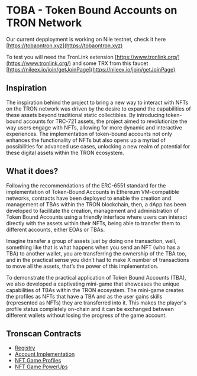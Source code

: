 # TOBA - Token Bound Accounts on TRON Network

Our current depployment is working on Nile testnet, check it here [https://tobaontron.xyz](https://tobaontron.xyz)

To test you will need the TronLink extension [https://www.tronlink.org/](https://www.tronlink.org/) and some TRX from this faucet [https://nileex.io/join/getJoinPage](https://nileex.io/join/getJoinPage)


## Inspiration 

The inspiration behind the project to bring a new way to interact with NFTs on
the TRON network was driven by the desire to expand the capabilities of these assets
beyond traditional static collectibles. By introducing token-bound accounts for TRC-721
assets, the project aimed to revolutionize the way users engage with NFTs, allowing for
more dynamic and interactive experiences. The implementation of token-bound accounts not
only enhances the functionality of NFTs but also opens up a myriad of possibilities for
advanced use cases, unlocking a new realm of potential for these digital assets within the
TRON ecosystem.

## What it does?

Following the recommendations of the ERC-6551 standard for the
implementation of Token-Bound Accounts in Ethereum VM-compatible networks, contracts
have been deployed to enable the creation and management of TBAs within the TRON
blockchain, then, a dApp has been developed to facilitate the creation, management and
administration of Token Bound Accounts using a friendly interface where users can interact
directly with the assets within their NFTs, being able to transfer them to different accounts,
either EOAs or TBAs.

Imagine transfer a group of assets just by doing one transaction, well, something like that is
what happens when you send an NFT (who has a TBA) to another wallet, you are
transferring the ownership of the TBA too, and in the practical sense you didn’t had to make
X number of transactions to move all the assets, that’s the power of this implementation.

To demonstrate the practical application of Token Bound Accounts (TBA), we also
developed a captivating mini-game that showcases the unique capabilities of TBAs within
the TRON ecosystem. The mini-game creates the profiles as NFTs that have a TBA and as
the user gains skills (represented as NFTs) they are transferred into it. This makes the
player's profile status completely on-chain and it can be exchanged between different wallets
without losing the progress of the game account.

## Tronscan Contracts

- [Registry](https://nile.tronscan.org/#/contract/TE4xFtwAikSNhVpk7DcDXzooEBhy2eXE3i)
- [Account Implementation](https://nile.tronscan.org/#/contract/TYUBDqFuVxcxEJAYhC7FwwTrtffijWq6vh)
- [NFT Game Profiles](https://nile.tronscan.org/#/contract/TFeL28QUB6e9tF3DzBSZcLcBuPoGW5PHxQ)
- [NFT Game PowerUps](https://nile.tronscan.org/#/contract/TPKriX1NzJhvWkDYbHy1E3zNoyzdhWfJGw)

